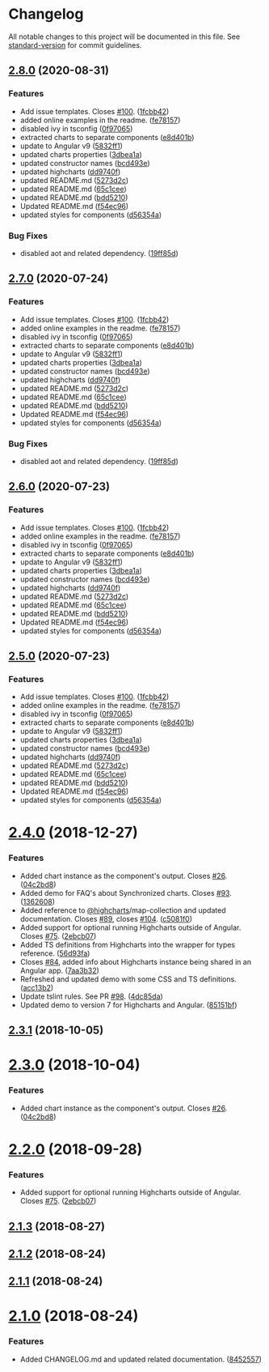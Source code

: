 # Changelog

All notable changes to this project will be documented in this file. See [standard-version](https://github.com/conventional-changelog/standard-version) for commit guidelines.

## [2.8.0](https://github.com/highcharts/highcharts-angular/compare/v2.4.0...v2.8.0) (2020-08-31)


### Features

* Add issue templates. Closes [#100](https://github.com/highcharts/highcharts-angular/issues/100). ([1fcbb42](https://github.com/highcharts/highcharts-angular/commit/1fcbb428772897df0fc978c1a40aa69a0687d704))
* added online examples in the readme. ([fe78157](https://github.com/highcharts/highcharts-angular/commit/fe7815770dc2eab7191e2d1cea589b93b17fd2e7))
* disabled ivy in tsconfig ([0f97065](https://github.com/highcharts/highcharts-angular/commit/0f970651cb6e5f53737b13d950a5ffcc4600a353))
* extracted charts to separate components ([e8d401b](https://github.com/highcharts/highcharts-angular/commit/e8d401b9b785116ac551a21373aa5fddd994fdcf))
* update to Angular v9 ([5832ff1](https://github.com/highcharts/highcharts-angular/commit/5832ff1532f54f87a7fa2f81282de67583909d38))
* updated charts properties ([3dbea1a](https://github.com/highcharts/highcharts-angular/commit/3dbea1a816d5b57ccf652ba0a4c2d38955845add))
* updated constructor names ([bcd493e](https://github.com/highcharts/highcharts-angular/commit/bcd493e2fe1069ca71ac787c6208fd798a2c0bc3))
* updated highcharts ([dd9740f](https://github.com/highcharts/highcharts-angular/commit/dd9740f4b5e8677f89765dfa0ff179aeb6e5adb4))
* updated README.md ([5273d2c](https://github.com/highcharts/highcharts-angular/commit/5273d2c85b2673d619d3c9db57ce5f7e7cafacd8))
* updated README.md ([65c1cee](https://github.com/highcharts/highcharts-angular/commit/65c1ceeb4593238714e7952e63178d3350faad57))
* updated README.md ([bdd5210](https://github.com/highcharts/highcharts-angular/commit/bdd52101d19965aa74b6441b8b1b7146f175a798))
* Updated README.md ([f54ec96](https://github.com/highcharts/highcharts-angular/commit/f54ec960473aabf27936d3b282e16ba3e01aeec7))
* updated styles for components ([d56354a](https://github.com/highcharts/highcharts-angular/commit/d56354ab9c9134364b95a245e7393a15123c42b2))


### Bug Fixes

* disabled aot and related dependency. ([19ff85d](https://github.com/highcharts/highcharts-angular/commit/19ff85d54ff3016caea66c390445f0c10ade2cfe))

## [2.7.0](https://github.com/highcharts/highcharts-angular/compare/v2.4.0...v2.7.0) (2020-07-24)


### Features

* Add issue templates. Closes [#100](https://github.com/highcharts/highcharts-angular/issues/100). ([1fcbb42](https://github.com/highcharts/highcharts-angular/commit/1fcbb428772897df0fc978c1a40aa69a0687d704))
* added online examples in the readme. ([fe78157](https://github.com/highcharts/highcharts-angular/commit/fe7815770dc2eab7191e2d1cea589b93b17fd2e7))
* disabled ivy in tsconfig ([0f97065](https://github.com/highcharts/highcharts-angular/commit/0f970651cb6e5f53737b13d950a5ffcc4600a353))
* extracted charts to separate components ([e8d401b](https://github.com/highcharts/highcharts-angular/commit/e8d401b9b785116ac551a21373aa5fddd994fdcf))
* update to Angular v9 ([5832ff1](https://github.com/highcharts/highcharts-angular/commit/5832ff1532f54f87a7fa2f81282de67583909d38))
* updated charts properties ([3dbea1a](https://github.com/highcharts/highcharts-angular/commit/3dbea1a816d5b57ccf652ba0a4c2d38955845add))
* updated constructor names ([bcd493e](https://github.com/highcharts/highcharts-angular/commit/bcd493e2fe1069ca71ac787c6208fd798a2c0bc3))
* updated highcharts ([dd9740f](https://github.com/highcharts/highcharts-angular/commit/dd9740f4b5e8677f89765dfa0ff179aeb6e5adb4))
* updated README.md ([5273d2c](https://github.com/highcharts/highcharts-angular/commit/5273d2c85b2673d619d3c9db57ce5f7e7cafacd8))
* updated README.md ([65c1cee](https://github.com/highcharts/highcharts-angular/commit/65c1ceeb4593238714e7952e63178d3350faad57))
* updated README.md ([bdd5210](https://github.com/highcharts/highcharts-angular/commit/bdd52101d19965aa74b6441b8b1b7146f175a798))
* Updated README.md ([f54ec96](https://github.com/highcharts/highcharts-angular/commit/f54ec960473aabf27936d3b282e16ba3e01aeec7))
* updated styles for components ([d56354a](https://github.com/highcharts/highcharts-angular/commit/d56354ab9c9134364b95a245e7393a15123c42b2))


### Bug Fixes

* disabled aot and related dependency. ([19ff85d](https://github.com/highcharts/highcharts-angular/commit/19ff85d54ff3016caea66c390445f0c10ade2cfe))

## [2.6.0](https://github.com/highcharts/highcharts-angular/compare/v2.4.0...v2.6.0) (2020-07-23)


### Features

* Add issue templates. Closes [#100](https://github.com/highcharts/highcharts-angular/issues/100). ([1fcbb42](https://github.com/highcharts/highcharts-angular/commit/1fcbb428772897df0fc978c1a40aa69a0687d704))
* added online examples in the readme. ([fe78157](https://github.com/highcharts/highcharts-angular/commit/fe7815770dc2eab7191e2d1cea589b93b17fd2e7))
* disabled ivy in tsconfig ([0f97065](https://github.com/highcharts/highcharts-angular/commit/0f970651cb6e5f53737b13d950a5ffcc4600a353))
* extracted charts to separate components ([e8d401b](https://github.com/highcharts/highcharts-angular/commit/e8d401b9b785116ac551a21373aa5fddd994fdcf))
* update to Angular v9 ([5832ff1](https://github.com/highcharts/highcharts-angular/commit/5832ff1532f54f87a7fa2f81282de67583909d38))
* updated charts properties ([3dbea1a](https://github.com/highcharts/highcharts-angular/commit/3dbea1a816d5b57ccf652ba0a4c2d38955845add))
* updated constructor names ([bcd493e](https://github.com/highcharts/highcharts-angular/commit/bcd493e2fe1069ca71ac787c6208fd798a2c0bc3))
* updated highcharts ([dd9740f](https://github.com/highcharts/highcharts-angular/commit/dd9740f4b5e8677f89765dfa0ff179aeb6e5adb4))
* updated README.md ([5273d2c](https://github.com/highcharts/highcharts-angular/commit/5273d2c85b2673d619d3c9db57ce5f7e7cafacd8))
* updated README.md ([65c1cee](https://github.com/highcharts/highcharts-angular/commit/65c1ceeb4593238714e7952e63178d3350faad57))
* updated README.md ([bdd5210](https://github.com/highcharts/highcharts-angular/commit/bdd52101d19965aa74b6441b8b1b7146f175a798))
* Updated README.md ([f54ec96](https://github.com/highcharts/highcharts-angular/commit/f54ec960473aabf27936d3b282e16ba3e01aeec7))
* updated styles for components ([d56354a](https://github.com/highcharts/highcharts-angular/commit/d56354ab9c9134364b95a245e7393a15123c42b2))

## [2.5.0](https://github.com/highcharts/highcharts-angular/compare/v2.4.0...v2.5.0) (2020-07-23)


### Features

* Add issue templates. Closes [#100](https://github.com/highcharts/highcharts-angular/issues/100). ([1fcbb42](https://github.com/highcharts/highcharts-angular/commit/1fcbb428772897df0fc978c1a40aa69a0687d704))
* added online examples in the readme. ([fe78157](https://github.com/highcharts/highcharts-angular/commit/fe7815770dc2eab7191e2d1cea589b93b17fd2e7))
* disabled ivy in tsconfig ([0f97065](https://github.com/highcharts/highcharts-angular/commit/0f970651cb6e5f53737b13d950a5ffcc4600a353))
* extracted charts to separate components ([e8d401b](https://github.com/highcharts/highcharts-angular/commit/e8d401b9b785116ac551a21373aa5fddd994fdcf))
* update to Angular v9 ([5832ff1](https://github.com/highcharts/highcharts-angular/commit/5832ff1532f54f87a7fa2f81282de67583909d38))
* updated charts properties ([3dbea1a](https://github.com/highcharts/highcharts-angular/commit/3dbea1a816d5b57ccf652ba0a4c2d38955845add))
* updated constructor names ([bcd493e](https://github.com/highcharts/highcharts-angular/commit/bcd493e2fe1069ca71ac787c6208fd798a2c0bc3))
* updated highcharts ([dd9740f](https://github.com/highcharts/highcharts-angular/commit/dd9740f4b5e8677f89765dfa0ff179aeb6e5adb4))
* updated README.md ([5273d2c](https://github.com/highcharts/highcharts-angular/commit/5273d2c85b2673d619d3c9db57ce5f7e7cafacd8))
* updated README.md ([65c1cee](https://github.com/highcharts/highcharts-angular/commit/65c1ceeb4593238714e7952e63178d3350faad57))
* updated README.md ([bdd5210](https://github.com/highcharts/highcharts-angular/commit/bdd52101d19965aa74b6441b8b1b7146f175a798))
* Updated README.md ([f54ec96](https://github.com/highcharts/highcharts-angular/commit/f54ec960473aabf27936d3b282e16ba3e01aeec7))
* updated styles for components ([d56354a](https://github.com/highcharts/highcharts-angular/commit/d56354ab9c9134364b95a245e7393a15123c42b2))

<a name="2.4.0"></a>
# [2.4.0](https://github.com/highcharts/highcharts-angular/compare/v2.1.3...v2.4.0) (2018-12-27)


### Features

* Added chart instance as the component's output. Closes [#26](https://github.com/highcharts/highcharts-angular/issues/26). ([04c2bd8](https://github.com/highcharts/highcharts-angular/commit/04c2bd8))
* Added demo for FAQ's about Synchronized charts. Closes [#93](https://github.com/highcharts/highcharts-angular/issues/93). ([1362608](https://github.com/highcharts/highcharts-angular/commit/1362608))
* Added reference to [@highcharts](https://github.com/highcharts)/map-collection and updated documentation. Closes [#89](https://github.com/highcharts/highcharts-angular/issues/89), closes [#104](https://github.com/highcharts/highcharts-angular/issues/104). ([c5081f0](https://github.com/highcharts/highcharts-angular/commit/c5081f0))
* Added support for optional running Highcharts outside of Angular. Closes [#75](https://github.com/highcharts/highcharts-angular/issues/75). ([2ebcb07](https://github.com/highcharts/highcharts-angular/commit/2ebcb07))
* Added TS definitions from Highcharts into the wrapper for types reference. ([56d93fa](https://github.com/highcharts/highcharts-angular/commit/56d93fa))
* Closes [#84](https://github.com/highcharts/highcharts-angular/issues/84), added info about Highcharts instance being shared in an Angular app. ([7aa3b32](https://github.com/highcharts/highcharts-angular/commit/7aa3b32))
* Refreshed and updated demo with some CSS and TS definitions. ([acc13b2](https://github.com/highcharts/highcharts-angular/commit/acc13b2))
* Update tslint rules. See PR [#98](https://github.com/highcharts/highcharts-angular/issues/98). ([4dc85da](https://github.com/highcharts/highcharts-angular/commit/4dc85da))
* Updated demo to version 7 for Highcharts and Angular. ([85151bf](https://github.com/highcharts/highcharts-angular/commit/85151bf))



<a name="2.3.1"></a>
## [2.3.1](https://github.com/highcharts/highcharts-angular/compare/v2.3.0...v2.3.1) (2018-10-05)


<a name="2.3.0"></a>
# [2.3.0](https://github.com/highcharts/highcharts-angular/compare/v2.2.0...v2.3.0) (2018-10-04)


### Features

* Added chart instance as the component's output. Closes [#26](https://github.com/highcharts/highcharts-angular/issues/26). ([04c2bd8](https://github.com/highcharts/highcharts-angular/commit/04c2bd8))



<a name="2.2.0"></a>
# [2.2.0](https://github.com/highcharts/highcharts-angular/compare/v2.1.3...v2.2.0) (2018-09-28)


### Features

* Added support for optional running Highcharts outside of Angular. Closes [#75](https://github.com/highcharts/highcharts-angular/issues/75). ([2ebcb07](https://github.com/highcharts/highcharts-angular/commit/2ebcb07))



<a name="2.1.3"></a>
## [2.1.3](https://github.com/highcharts/highcharts-angular/compare/v2.1.2...v2.1.3) (2018-08-27)



<a name="2.1.2"></a>
## [2.1.2](https://github.com/highcharts/highcharts-angular/compare/v2.1.1...v2.1.2) (2018-08-24)



<a name="2.1.1"></a>
## [2.1.1](https://github.com/highcharts/highcharts-angular/compare/v2.1.0...v2.1.1) (2018-08-24)



<a name="2.1.0"></a>
# [2.1.0](https://github.com/highcharts/highcharts-angular/compare/v2.0.3...v2.1.0) (2018-08-24)


### Features

* Added CHANGELOG.md and updated related documentation. ([8452557](https://github.com/highcharts/highcharts-angular/commit/8452557))
